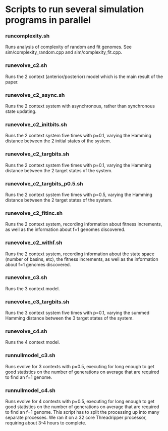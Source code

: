 # Scripts to run several simulation programs in parallel

### runcomplexity.sh

Runs analysis of complexity of random and fit genomes. See
sim/complexity_random.cpp and sim/complexity_fit.cpp.

### runevolve_c2.sh

Runs the 2 context (anterior/posterior) model which is the main result
of the paper.

### runevolve_c2_async.sh

Runs the 2 context system with asynchronous, rather than synchronous
state updating.

### runevolve_c2_initbits.sh

Runs the 2 context system five times with p=0.1, varying the Hamming
distance between the 2 initial states of the system.

### runevolve_c2_targbits.sh

Runs the 2 context system five times with p=0.1, varying the Hamming
distance between the 2 target states of the system.

### runevolve_c2_targbits_p0.5.sh

Runs the 2 context system five times with p=0.5, varying the Hamming
distance between the 2 target states of the system.

### runevolve_c2_fitinc.sh

Runs the 2 context system, recording information about fitness
increments, as well as the information about f=1 genomes discovered.

### runevolve_c2_withf.sh

Runs the 2 context system, recording information about the state space
(number of basins, etc), the fitness increments, as well as the
information about f=1 genomes discovered.

### runevolve_c3.sh

Runs the 3 context model.

### runevolve_c3_targbits.sh

Runs the 3 context system five times with p=0.1, varying the summed
Hamming distance between the 3 target states of the system.

### runevolve_c4.sh

Runs the 4 context model.

### runnullmodel_c3.sh

Runs evolve for 3 contexts with p=0.5, executing for long enough to
get good statistics on the number of generations on average that are
required to find an f=1 genome.

### runnullmodel_c4.sh

Runs evolve for 4 contexts with p=0.5, executing for long enough to
get good statistics on the number of generations on average that are
required to find an f=1 genome. This script has to split the
processing up into many separate processes. We ran it on a 32 core
Threadripper processor, requiring about 3-4 hours to complete.
